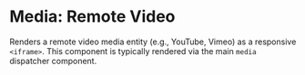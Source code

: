 # Media: Remote Video

Renders a remote video media entity (e.g., YouTube, Vimeo) as a
responsive `<iframe>`. This component is typically rendered via the main `media`
dispatcher component.
